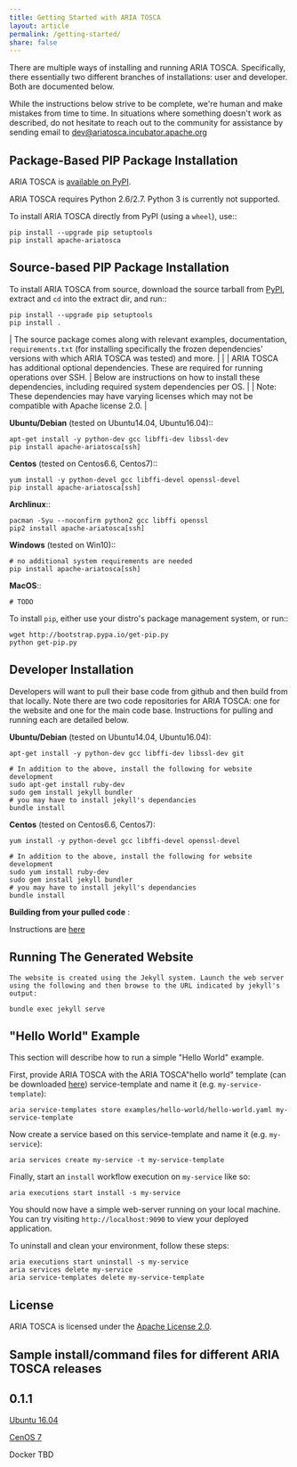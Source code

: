 ```yaml
---
title: Getting Started with ARIA TOSCA
layout: article
permalink: /getting-started/
share: false
---
```


There are multiple ways of installing and running ARIA TOSCA. Specifically, there
essentially two different branches of installations: user and developer. Both
are documented below.

While the instructions below strive to be complete, we're human and make mistakes from time to time. In situations where something doesn't work as described, do not hesitate to reach out to the community for assistance by sending email to dev@ariatosca.incubator.apache.org


Package-Based PIP Package Installation
--------------------------------------

ARIA TOSCA is [available on PyPI](https://pypi.python.org/pypi/apache-ariatosca).

ARIA TOSCA requires Python 2.6/2.7. Python 3 is currently not supported.

To install ARIA TOSCA directly from PyPI (using a ``wheel``), use::

    pip install --upgrade pip setuptools
    pip install apache-ariatosca


Source-based PIP Package Installation
-------------------------------------

To install ARIA TOSCA from source, download the source tarball from
[PyPI](https://pypi.python.org/pypi/apache-ariatosca), extract and ``cd`` into the extract dir, and run::

    pip install --upgrade pip setuptools
    pip install .

| The source package comes along with relevant examples, documentation, ``requirements.txt`` (for installing specifically the frozen dependencies' versions with which ARIA TOSCA was tested) and more.
|
|
| ARIA TOSCA has additional optional dependencies. These are required for running operations over SSH.
| Below are instructions on how to install these dependencies, including required system dependencies per OS.
|
| Note: These dependencies may have varying licenses which may not be compatible with Apache license 2.0.
|

**Ubuntu/Debian** (tested on Ubuntu14.04, Ubuntu16.04)::

    apt-get install -y python-dev gcc libffi-dev libssl-dev 
    pip install apache-ariatosca[ssh]

**Centos** (tested on Centos6.6, Centos7)::

    yum install -y python-devel gcc libffi-devel openssl-devel 
    pip install apache-ariatosca[ssh]

**Archlinux**::

    pacman -Syu --noconfirm python2 gcc libffi openssl
    pip2 install apache-ariatosca[ssh]

**Windows** (tested on Win10)::

    # no additional system requirements are needed
    pip install apache-ariatosca[ssh]

**MacOS**::

    # TODO


To install ``pip``, either use your distro's package management system, or run::

    wget http://bootstrap.pypa.io/get-pip.py
    python get-pip.py


Developer Installation
----------------------

Developers will want to pull their base code from github and then
build from that locally. Note there are two code repositories for
ARIA TOSCA: one for the website and one for the main code base. Instructions
for pulling and running each are detailed below. 


**Ubuntu/Debian** (tested on Ubuntu14.04, Ubuntu16.04):

    apt-get install -y python-dev gcc libffi-dev libssl-dev git

    # In addition to the above, install the following for website development
    sudo apt-get install ruby-dev
    sudo gem install jekyll bundler
    # you may have to install jekyll's dependancies 
    bundle install

**Centos** (tested on Centos6.6, Centos7):

    yum install -y python-devel gcc libffi-devel openssl-devel 

    # In addition to the above, install the following for website development
    sudo yum install ruby-dev
    sudo gem install jekyll bundler
    # you may have to install jekyll's dependancies 
    bundle install

**Building from your pulled code** :

Instructions are [here](https://cwiki.apache.org/confluence/display/ARIATOSCA/Contributing+Code)


Running The Generated Website
-----------------------------

    The website is created using the Jekyll system. Launch the web server using the following and then browse to the URL indicated by jekyll's output:

    bundle exec jekyll serve


"Hello World" Example
---------------------

This section will describe how to run a simple "Hello World" example.

First, provide ARIA TOSCA with the ARIA TOSCA"hello world" template (can be downloaded [here](https://github.com/apache/incubator-ariatosca/tree/master/examples/hello-world)) service-template and name it (e.g.
``my-service-template``):

    aria service-templates store examples/hello-world/hello-world.yaml my-service-template

Now create a service based on this service-template and name it (e.g. ``my-service``):

    aria services create my-service -t my-service-template

Finally, start an ``install`` workflow execution on ``my-service`` like so:

    aria executions start install -s my-service

You should now have a simple web-server running on your local machine. You can try visiting
``http://localhost:9090`` to view your deployed application.

To uninstall and clean your environment, follow these steps:

    aria executions start uninstall -s my-service
    aria services delete my-service
    aria service-templates delete my-service-template


License
-------

ARIA TOSCA is licensed under the
[Apache License 2.0](https://github.com/apache/incubator-ariatosca/blob/master/LICENSE).


Sample install/command files for different ARIA TOSCA releases
--------------------------------------------------------------

0.1.1                                                                                                                                          
-----                                                                                                                                          

[Ubuntu 16.04](https://github.com/apache/incubator-ariatosca-website/samples/Ubuntu/ubuntu1604_aria011)                                        

[CenOS 7](https://github.com/apache/incubator-ariatosca-website/samples/CentOS/centos7_aria011)                                                

Docker  TBD
